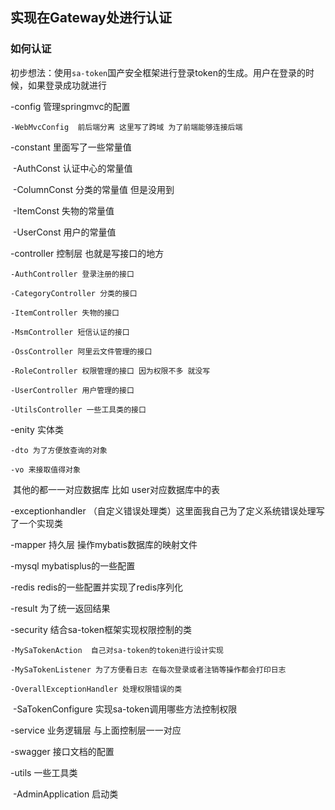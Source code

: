## 实现在Gateway处进行认证

### 如何认证

初步想法：使用`sa-token`国产安全框架进行登录token的生成。用户在登录的时候，如果登录成功就进行





-config  管理springmvc的配置 	

 	-WebMvcConfig  前后端分离 这里写了跨域 为了前端能够连接后端

-constant  里面写了一些常量值

​	-AuthConst 认证中心的常量值

​	-ColumnConst 分类的常量值 但是没用到

​	-ItemConst 失物的常量值

​	-UserConst 用户的常量值

-controller 控制层 也就是写接口的地方

 	-AuthController 登录注册的接口

 	-CategoryController 分类的接口

 	-ItemController 失物的接口

 	-MsmController 短信认证的接口

 	-OssController 阿里云文件管理的接口

 	-RoleController 权限管理的接口 因为权限不多 就没写

 	-UserController 用户管理的接口

 	-UtilsController 一些工具类的接口

-enity 实体类

 	-dto 为了方便放查询的对象 

 	-vo 来接取值得对象

​	其他的都一一对应数据库 比如 user对应数据库中的表

-exceptionhandler （自定义错误处理类）这里面我自己为了定义系统错误处理写了一个实现类

-mapper 持久层 操作mybatis数据库的映射文件

-mysql mybatisplus的一些配置

-redis redis的一些配置并实现了redis序列化

-result  为了统一返回结果

-security 结合sa-token框架实现权限控制的类

 	-MySaTokenAction  自己对sa-token的token进行设计实现

 	-MySaTokenListener 为了方便看日志 在每次登录或者注销等操作都会打印日志

 	-OverallExceptionHandler 处理权限错误的类

​	 -SaTokenConfigure  实现sa-token调用哪些方法控制权限

-service 业务逻辑层  与上面控制层一一对应

-swagger 接口文档的配置

-utils 一些工具类

​	-AdminApplication 启动类 
